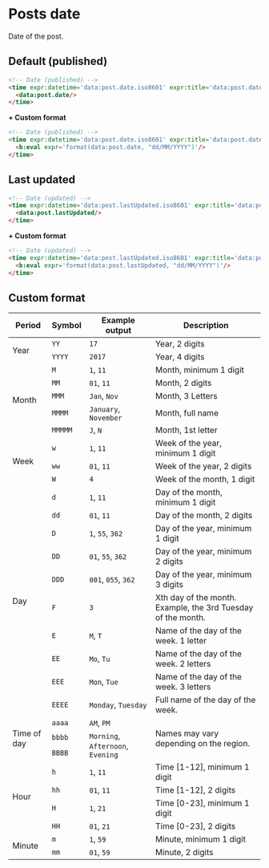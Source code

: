 <!--
@@@title:Posts date@@@
@@@description:Date of the post.@@@
@@@section:Snippets@@@
-->

# Posts date

Date of the post.


## Default (published)

```html
<!-- Date (published) -->
<time expr:datetime='data:post.date.iso8601' expr:title='data:post.date.iso8601'>
  <data:post.date/>
</time>
```

**+ Custom format**

```html
<!-- Date (published) -->
<time expr:datetime='data:post.date.iso8601' expr:title='data:post.date.iso8601'>
  <b:eval expr='format(data:post.date, "dd/MM/YYYY")'/>
</time>
```


## Last updated

```html
<!-- Date (updated) -->
<time expr:datetime='data:post.lastUpdated.iso8601' expr:title='data:post.lastUpdated.iso8601'>
  <data:post.lastUpdated/>
</time>
```

**+ Custom format**

```html
<!-- Date (updated) -->
<time expr:datetime='data:post.lastUpdated.iso8601' expr:title='data:post.lastUpdated.iso8601'>
  <b:eval expr='format(data:post.lastUpdated, "dd/MM/YYYY")'/>
</time>
```


## Custom format

<table>
  <thead>
    <tr>
      <th>Period</th>
      <th>Symbol</th>
      <th>Example output</th>
      <th>Description</th>
    </tr>
  </thead>
  <tbody>
    <tr>
      <td rowspan="2">Year</td>
      <td><code>YY</code></td>
      <td><code>17</code></td>
      <td>Year, 2 digits</td>
    </tr>
    <tr>
      <td><code>YYYY</code></td>
      <td><code>2017</code></td>
      <td>Year, 4 digits</td>
    </tr>
    <tr>
      <td rowspan="5">Month</td>
      <td><code>M</code></td>
      <td><code>1</code>, <code>11</code></td>
      <td>Month, minimum 1 digit</td>
    </tr>
    <tr>
      <td><code>MM</code></td>
      <td><code>01</code>, <code>11</code></td>
      <td>Month, 2 digits</td>
    </tr>
    <tr>
      <td><code>MMM</code></td>
      <td><code>Jan</code>, <code>Nov</code></td>
      <td>Month, 3 Letters</td>
    </tr>
    <tr>
      <td><code>MMMM</code></td>
      <td><code>January</code>, <code>November</code></td>
      <td>Month, full name</td>
    </tr>
    <tr>
      <td><code>MMMMM</code></td>
      <td><code>J</code>, <code>N</code></td>
      <td>Month, 1st letter</td>
    </tr>
    <tr>
      <td rowspan="3">Week</td>
      <td><code>w</code></td>
      <td><code>1</code>, <code>11</code></td>
      <td>Week of the year, minimum 1 digit</td>
    </tr>
    <tr>
      <td><code>ww</code></td>
      <td><code>01</code>, <code>11</code></td>
      <td>Week of the year, 2 digits</td>
    </tr>
    <tr>
      <td><code>W</code></td>
      <td><code>4</code></td>
      <td>Week of the month, 1 digit</td>
    </tr>
    <tr>
      <td rowspan="10">Day</td>
      <td><code>d</code></td>
      <td><code>1</code>, <code>11</code></td>
      <td>Day of the month, minimum 1 digit</td>
    </tr>
    <tr>
      <td><code>dd</code></td>
      <td><code>01</code>, <code>11</code></td>
      <td>Day of the month, 2 digits</td>
    </tr>
    <tr>
      <td><code>D</code></td>
      <td><code>1</code>, <code>55</code>, <code>362</code></td>
      <td>Day of the year, minimum 1 digit</td>
    </tr>
    <tr>
      <td><code>DD</code></td>
      <td><code>01</code>, <code>55</code>, <code>362</code></td>
      <td>Day of the year, minimum 2 digits</td>
    </tr>
    <tr>
      <td><code>DDD</code></td>
      <td><code>001</code>, <code>055</code>, <code>362</code></td>
      <td>Day of the year, minimum 3 digits</td>
    </tr>
    <tr>
      <td><code>F</code></td>
      <td><code>3</code></td>
      <td>Xth day of the month. Example, the 3rd Tuesday of the month.</td>
    </tr>
    <tr>
      <td><code>E</code></td>
      <td><code>M</code>, <code>T</code></td>
      <td>Name of the day of the week. 1 letter</td>
    </tr>
    <tr>
      <td><code>EE</code></td>
      <td><code>Mo</code>, <code>Tu</code></td>
      <td>Name of the day of the week. 2 letters</td>
    </tr>
    <tr>
      <td><code>EEE</code></td>
      <td><code>Mon</code>, <code>Tue</code></td>
      <td>Name of the day of the week. 3 letters</td>
    </tr>
    <tr>
      <td><code>EEEE</code></td>
      <td><code>Monday</code>, <code>Tuesday</code></td>
      <td>Full name of the day of the week.</td>
    </tr>
    <tr>
      <td rowspan="3">Time of day</td>
      <td><code>aaaa</code></td>
      <td><code>AM</code>, <code>PM</code></td>
      <td rowspan="3">Names may vary depending on the region.</td>
    </tr>
    <tr>
      <td><code>bbbb</code></td>
      <td rowspan="2"><code>Morning</code>, <code>Afternoon</code>, <code>Evening</code></td>
    </tr>
    <tr>
      <td><code>BBBB</code></td>
    </tr>
    <tr>
      <td rowspan="4">Hour</td>
      <td><code>h</code></td>
      <td><code>1</code>, <code>11</code></td>
      <td>Time [1-12], minimum 1 digit</td>
    </tr>
    <tr>
      <td><code>hh</code></td>
      <td><code>01</code>, <code>11</code></td>
      <td>Time [1-12], 2 digits</td>
    </tr>
    <tr>
      <td><code>H</code></td>
      <td><code>1</code>, <code>21</code></td>
      <td>Time [0-23], minimum 1 digit</td>
    </tr>
    <tr>
      <td><code>HH</code></td>
      <td><code>01</code>, <code>21</code></td>
      <td>Time [0-23], 2 digits</td>
    </tr>
    <tr>
      <td rowspan="2">Minute</td>
      <td><code>m</code></td>
      <td><code>1</code>, <code>59</code></td>
      <td>Minute, minimum 1 digit</td>
    </tr>
    <tr>
      <td><code>mm</code></td>
      <td><code>01</code>, <code>59</code></td>
      <td>Minute, 2 digits</td>
    </tr>
  </tbody>
</table>
